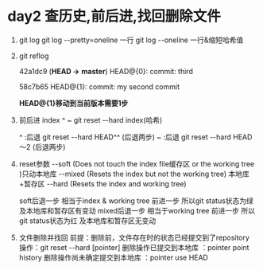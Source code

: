 # day2 查历史,前后进,找回删除文件

1.  git log
   git log  --pretty=oneline   一行
   git log  --oneline          一行&缩短哈希值  

2. git reflog

   42a1dc9 (**HEAD ->** **master**) HEAD@{0}: commit: third

   58c7b65 HEAD@{1}: commit: my second commit

   **HEAD@{1}移动到当前版本需要1步**  

3. 前后进   index     ^     ~
   git  reset   --hard   index(哈希)

   ^  :后退  git reset --hard HEAD^^    (后退两步)
   ~ :后退  git reset --hard HEAD～2    (后退两步)

4. reset参数
     --soft     (Does not touch the index file缓存区 or the working tree )只动本地库
     --mixed   (Resets the index but not the working tree) 本地库+暂存区
     --hard      (Resets the index and working tree)

   soft后退一步 相当于index & working tree 前进一步  所以git status状态为绿 及本地库和暂存区有变动
   mixed后退一步 相当于working tree 前进一步    所以git status状态为红 及本地库和暂存区无变动 

5. 文件删除并找回
   前提：删除前，文件存在时的状态已经提交到了repository
   操作：git reset --hard  [pointer]
        删除操作已提交到本地库 ：pointer    point   history
       删除操作尚未确定提交到本地库 ：pointer  use   HEAD  

   